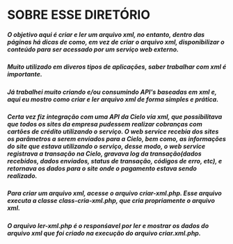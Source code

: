 SOBRE ESSE DIRETÓRIO
====================

##### O objetivo aqui é criar e ler um arquivo xml, no entanto, dentro das páginas há dicas de como, em vez de criar o arquivo xml, disponibilizar o conteúdo para ser acessado por um serviço web externo.

##### Muito utilizado em diveros tipos de aplicações, saber trabalhar com xml é importante.

##### Já trabalhei muito criando e/ou consumindo API's baseadas em xml e, aqui eu mostro como criar e ler arquivo xml de forma simples e prática.

##### Certa vez fiz integração com uma API da Cielo via xml, que possibilitava que todos os sites da empresa pudessem realizar cobranças com cartões de crédito utilizando o serviço. O web service recebia dos sites os parâmetros a serem enviados para a Cielo, bem como, as informações do site que estava utilizando o serviço, desse modo, o web service registrava a transação na Cielo, gravava log da transação(dados recebidos, dados enviados, status de transação, códigos de erro, etc), e retornava os dados para o site onde o pagamento estava sendo realizado.

##### Para criar um arquivo xml, acesse o arquivo criar-xml.php. Esse arquivo executa a classe class-cria-xml.php, que cria propriamente o arquivo xml.

##### O arquivo ler-xml.php é o responśavel por ler e mostrar os dados do arquivo xml que foi criado na execução do arquivo criar.xml.php.




